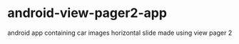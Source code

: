 # android-view-pager2-app
android app containing car images horizontal slide made using view pager 2
